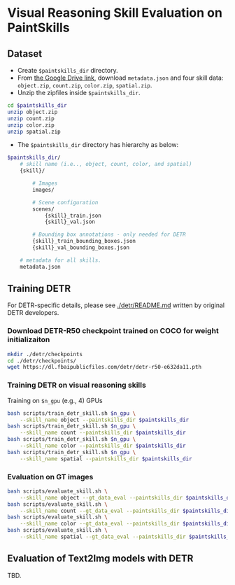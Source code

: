 # Visual Reasoning Skill Evaluation on PaintSkills

## Dataset

* Create `$paintskills_dir` directory.
* From [the Google Drive link](https://drive.google.com/drive/folders/1Bza2zyvHLvComohZ9PAGyykY7sm7JoIH), download `metadata.json` and four skill data: `object.zip`, `count.zip`, `color.zip`, `spatial.zip`.
* Unzip the zipfiles inside `$paintskills_dir`.
```bash
cd $paintskills_dir
unzip object.zip
unzip count.zip
unzip color.zip
unzip spatial.zip
```


* The `$paintskills_dir` directory has hierarchy as below:
```bash
$paintskills_dir/
    # skill name (i.e.., object, count, color, and spatial)
    {skill}/

        # Images
        images/

        # Scene configuration
        scenes/
            {skill}_train.json
            {skill}_val.json

        # Bounding box annotations - only needed for DETR
        {skill}_train_bounding_boxes.json
        {skill}_val_bounding_boxes.json

    # metadata for all skills.
    metadata.json
```

## Training DETR

For DETR-specific details, please see [./detr/README.md](./detr/README.md) written by original DETR developers.

### Download DETR-R50 checkpoint trained on COCO for weight initializaiton

```bash
mkdir ./detr/checkpoints
cd ./detr/checkpoints/
wget https://dl.fbaipublicfiles.com/detr/detr-r50-e632da11.pth
```

### Training DETR on visual reasoning skills

Training on `$n_gpu` (e.g., 4) GPUs

```bash
bash scripts/train_detr_skill.sh $n_gpu \
    --skill_name object --paintskills_dir $paintskills_dir
bash scripts/train_detr_skill.sh $n_gpu \
    --skill_name count --paintskills_dir $paintskills_dir
bash scripts/train_detr_skill.sh $n_gpu \
    --skill_name color --paintskills_dir $paintskills_dir
bash scripts/train_detr_skill.sh $n_gpu \
    --skill_name spatial --paintskills_dir $paintskills_dir
```

### Evaluation on GT images

```bash
bash scripts/evaluate_skill.sh \
    --skill_name object --gt_data_eval --paintskills_dir $paintskills_dir
bash scripts/evaluate_skill.sh \
    --skill_name count --gt_data_eval --paintskills_dir $paintskills_dir
bash scripts/evaluate_skill.sh \
    --skill_name color --gt_data_eval --paintskills_dir $paintskills_dir
bash scripts/evaluate_skill.sh \
    --skill_name spatial --gt_data_eval --paintskills_dir $paintskills_dir
```

## Evaluation of Text2Img models with DETR

TBD.